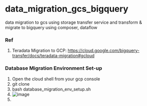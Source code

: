 # data_migration_gcs_bigquery
data migration to gcs using storage transfer service and transform &amp; migrate to bigquery using composer, dataflow

### Ref
1. Teradata Migration to GCP: https://cloud.google.com/bigquery-transfer/docs/teradata-migration#gcloud


### Database Migration Environment Set-up
1. Open the cloud shell from your gcp console
2. git clone 
3. bash database_migration_env_setup.sh
4. ![image](https://user-images.githubusercontent.com/46111257/141755363-b626f039-197c-488c-9781-b72fdc5f5c8c.png)
5. 
